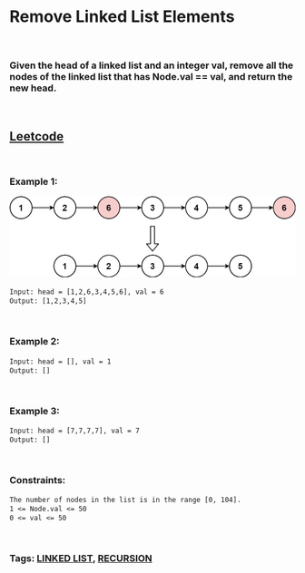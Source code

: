 # Remove Linked List Elements

<br>

### Given the head of a linked list and an integer val, remove all the nodes of the linked list that has Node.val == val, and return the new head.

<br>

## [Leetcode](https://leetcode.com/problems/remove-linked-list-elements/)

<br>

### Example 1:

![ex1](assets/removelinked-list.jpeg)
```
Input: head = [1,2,6,3,4,5,6], val = 6
Output: [1,2,3,4,5]
```
<br>

### Example 2:
```
Input: head = [], val = 1
Output: []
```
<br>

### Example 3:
```
Input: head = [7,7,7,7], val = 7
Output: []
``` 
<br>

### Constraints:
```
The number of nodes in the list is in the range [0, 104].
1 <= Node.val <= 50
0 <= val <= 50
```

<br>

### Tags: [LINKED LIST](https://leetcode.com/tag/linked-list/), [RECURSION](https://leetcode.com/tag/recursion/)
